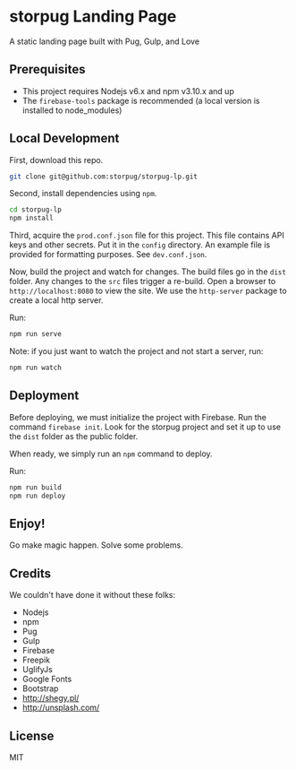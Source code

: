 # storpug Landing Page

A static landing page built with Pug, Gulp, and Love

## Prerequisites

* This project requires Nodejs v6.x and npm v3.10.x and up
* The `firebase-tools` package is recommended (a local version is installed to node_modules)

## Local Development

First, download this repo.

```bash
git clone git@github.com:storpug/storpug-lp.git
```

Second, install dependencies using `npm`.

```bash
cd storpug-lp
npm install
```

Third, acquire the `prod.conf.json` file for this project. This file contains API keys and other secrets. Put it in the `config` directory. An example file is provided for formatting purposes. See `dev.conf.json`.

Now, build the project and watch for changes. The build files go in the `dist` folder. Any changes to the `src` files trigger a re-build. Open a browser to `http://localhost:8080` to view the site. We use the `http-server` package to create a local http server.

Run:

```bash
npm run serve
```

Note: if you just want to watch the project and not start a server, run:

```bash
npm run watch
```

## Deployment

Before deploying, we must initialize the project with Firebase. Run the command `firebase init`. Look for the storpug project and set it up to use the `dist` folder as the public folder.

When ready, we simply run an `npm` command to deploy. 

Run:

```bash
npm run build
npm run deploy
```

## Enjoy!

Go make magic happen. Solve some problems. 

## Credits

We couldn't have done it without these folks:

* Nodejs
* npm
* Pug
* Gulp
* Firebase
* Freepik
* UglifyJs
* Google Fonts
* Bootstrap
* http://shegy.pl/
* http://unsplash.com/

## License

MIT